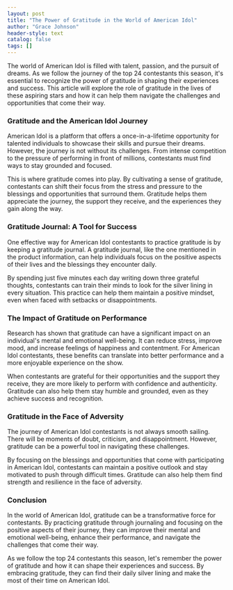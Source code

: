 ```yaml
---
layout: post
title: "The Power of Gratitude in the World of American Idol"
author: "Grace Johnson"
header-style: text
catalog: false
tags: []
---
```


The world of American Idol is filled with talent, passion, and the pursuit of dreams. As we follow the journey of the top 24 contestants this season, it's essential to recognize the power of gratitude in shaping their experiences and success. This article will explore the role of gratitude in the lives of these aspiring stars and how it can help them navigate the challenges and opportunities that come their way.

### Gratitude and the American Idol Journey

American Idol is a platform that offers a once-in-a-lifetime opportunity for talented individuals to showcase their skills and pursue their dreams. However, the journey is not without its challenges. From intense competition to the pressure of performing in front of millions, contestants must find ways to stay grounded and focused.

This is where gratitude comes into play. By cultivating a sense of gratitude, contestants can shift their focus from the stress and pressure to the blessings and opportunities that surround them. Gratitude helps them appreciate the journey, the support they receive, and the experiences they gain along the way.

### Gratitude Journal: A Tool for Success

One effective way for American Idol contestants to practice gratitude is by keeping a gratitude journal. A gratitude journal, like the one mentioned in the product information, can help individuals focus on the positive aspects of their lives and the blessings they encounter daily.

By spending just five minutes each day writing down three grateful thoughts, contestants can train their minds to look for the silver lining in every situation. This practice can help them maintain a positive mindset, even when faced with setbacks or disappointments.

### The Impact of Gratitude on Performance

Research has shown that gratitude can have a significant impact on an individual's mental and emotional well-being. It can reduce stress, improve mood, and increase feelings of happiness and contentment. For American Idol contestants, these benefits can translate into better performance and a more enjoyable experience on the show.

When contestants are grateful for their opportunities and the support they receive, they are more likely to perform with confidence and authenticity. Gratitude can also help them stay humble and grounded, even as they achieve success and recognition.

### Gratitude in the Face of Adversity

The journey of American Idol contestants is not always smooth sailing. There will be moments of doubt, criticism, and disappointment. However, gratitude can be a powerful tool in navigating these challenges.

By focusing on the blessings and opportunities that come with participating in American Idol, contestants can maintain a positive outlook and stay motivated to push through difficult times. Gratitude can also help them find strength and resilience in the face of adversity.

### Conclusion

In the world of American Idol, gratitude can be a transformative force for contestants. By practicing gratitude through journaling and focusing on the positive aspects of their journey, they can improve their mental and emotional well-being, enhance their performance, and navigate the challenges that come their way.

As we follow the top 24 contestants this season, let's remember the power of gratitude and how it can shape their experiences and success. By embracing gratitude, they can find their daily silver lining and make the most of their time on American Idol.